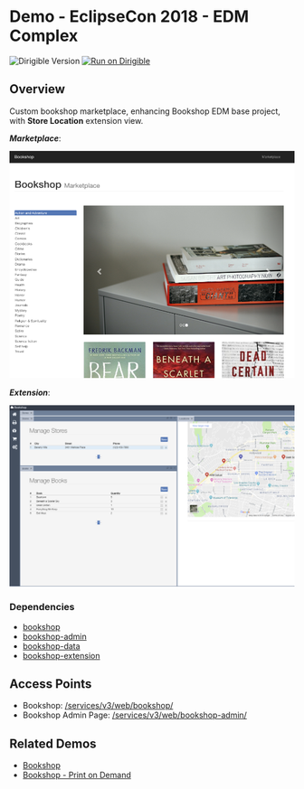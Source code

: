 # Demo - EclipseCon 2018 - EDM Complex
![Dirigible Version](https://img.shields.io/badge/dirigible%20version-3.x-green.svg)  [![Run on Dirigible](https://img.shields.io/badge/run%20on-dirigible-blue.svg)](https://trial.ingress.pro.promart.shoot.canary.k8s-hana.ondemand.com/services/v3/web/ide-deploy-manager/?repository=https://github.com/dirigiblelabs/demo-eclipsecon2018-edm-complex.git&uri=/services/v3/web/bookshop/)

## Overview
Custom bookshop marketplace, enhancing Bookshop EDM base project, with **Store Location** extension view.

**_Marketplace_**:

![Marketplace](bookshop-complex/img/marketplace.png)

**_Extension_**:

![Admin UI Extension](bookshop-complex/img/admin.png)

### Dependencies
- [bookshop](https://github.com/dirigiblelabs/demo-eclipsecon2018-edm-bookshop)
- [bookshop-admin](https://github.com/dirigiblelabs/demo-eclipsecon2018-edm-bookshop-admin)
- [bookshop-data](https://github.com/dirigiblelabs/demo-eclipsecon2018-edm-bookshop-data)
- [bookshop-extension](https://github.com/dirigiblelabs/demo-eclipsecon2018-edm-bookshop-extension)

## Access Points
- Bookshop: [/services/v3/web/bookshop/](http://localhost:8080/services/v3/web/bookshop/)
- Bookshop Admin Page: [/services/v3/web/bookshop-admin/](http://localhost:8080/services/v3/web/bookshop-admin/)

## Related Demos
- [Bookshop](https://github.com/dirigiblelabs/demo-eclipsecon2018-edm)
- [Bookshop - Print on Demand](https://github.com/dirigiblelabs/demo-eclipsecon2018-bpm)
